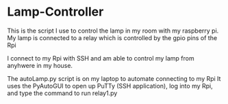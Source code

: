 # Lamp-Controller
This is the script I use to control the lamp in my room with my raspberry pi. My lamp is connected to a relay which is controlled by the gpio pins of the Rpi

I connect to my Rpi with SSH and am able to control my lamp from anyhwere in my house.

The autoLamp.py script is on my laptop to automate connecting to my Rpi
It uses the PyAutoGUI to open up PuTTy (SSH application), log into my Rpi, and type the command to run relay1.py
